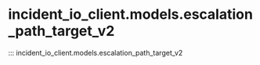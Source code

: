# incident_io_client.models.escalation_path_target_v2

::: incident_io_client.models.escalation_path_target_v2